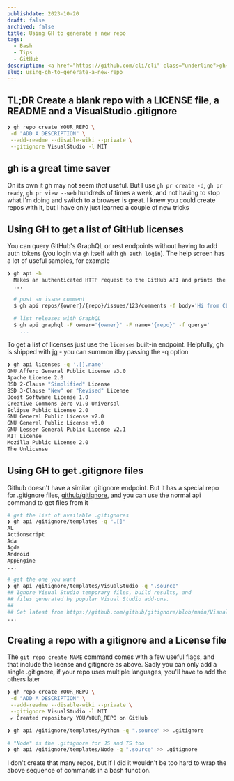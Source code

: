```yaml
---
publishdate: 2023-10-20
draft: false
archived: false
title: Using GH to generate a new repo
tags:
  - Bash
  - Tips
  - GitHub
description: <a href="https://github.com/cli/cli" class="underline">gh</a> is a lovely CLI tool from GitHub that lets you manage your repos from Terminal, including downloading license and .gitignore files.
slug: using-gh-to-generate-a-new-repo
---
```


## TL;DR Create a blank repo with a LICENSE file, a README and a VisualStudio .gitignore

```bash
❯ gh repo create YOUR_REPO \
 -d "ADD A DESCRIPTION" \
 --add-readme --disable-wiki --private \
 --gitignore VisualStudio -l MIT
```

## gh is a great time saver

On its own it gh may not seem _that_ useful. But I use `gh pr create -d`, `gh pr ready`, `gh pr view --web` hundreds of times a week, and not having to stop what I'm doing and switch to a browser is great. I knew you could create repos with it, but I have only just learned a couple of new tricks

## Using GH to get a list of GitHub licenses

You can query GitHub's GraphQL or rest endpoints without having to add auth tokens (you login via `gh` itself with `gh auth login`). The help screen has a lot of useful samples, for example

```bash
❯ gh api -h
  Makes an authenticated HTTP request to the GitHub API and prints the response.
  ...

  # post an issue comment
  $ gh api repos/{owner}/{repo}/issues/123/comments -f body='Hi from CLI'

  # list releases with GraphQL
  $ gh api graphql -F owner='{owner}' -F name='{repo}' -f query='
    ...
```

To get a list of licenses just use the `licenses` built-in endpoint. Helpfully, gh is shipped with [jq](https://github.com/jqlang/jq) - you can summon itby passing the -q option

```bash
❯ gh api licenses -q '.[].name'
GNU Affero General Public License v3.0
Apache License 2.0
BSD 2-Clause "Simplified" License
BSD 3-Clause "New" or "Revised" License
Boost Software License 1.0
Creative Commons Zero v1.0 Universal
Eclipse Public License 2.0
GNU General Public License v2.0
GNU General Public License v3.0
GNU Lesser General Public License v2.1
MIT License
Mozilla Public License 2.0
The Unlicense
```

## Using GH to get .gitignore files

Github doesn't have a similar .gitignore endpoint. But it has a special repo for .gitignore files, [github/gitignore](https://github.com/github/gitignore), and you can use the normal api command to get files from it

```bash
# get the list of available .gitignores
❯ gh api /gitignore/templates -q ".[]"
AL
Actionscript
Ada
Agda
Android
AppEngine
...

# get the one you want
❯ gh api /gitignore/templates/VisualStudio -q ".source"
## Ignore Visual Studio temporary files, build results, and
## files generated by popular Visual Studio add-ons.
##
## Get latest from https://github.com/github/gitignore/blob/main/VisualStudio.gitignore
...
```

## Creating a repo with a gitignore and a License file

The `git repo create NAME` command comes with a few useful flags, and that include the license and gitignore as above. Sadly you can only add a single .gitignore, if your repo uses multiple languages, you'll have to add the others later

```bash
❯ gh repo create YOUR_REPO \
 -d "ADD A DESCRIPTION" \
 --add-readme --disable-wiki --private \
 --gitignore VisualStudio -l MIT
 ✓ Created repository YOU/YOUR_REPO on GitHub

❯ gh api /gitignore/templates/Python -q ".source" >> .gitignore

# "Node" is the .gitignore for JS and TS too
❯ gh api /gitignore/templates/Node -q ".source" >> .gitignore
```

I don't create that many repos, but if I did it wouldn't be too hard to wrap the above sequence of commands in a bash function.

